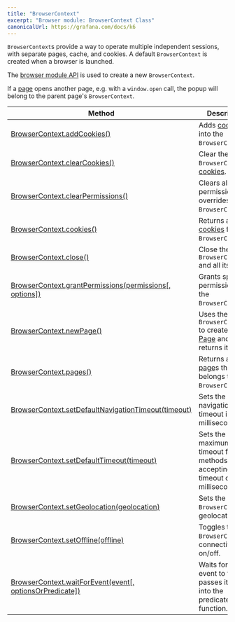 ```yaml
---
title: "BrowserContext"
excerpt: "Browser module: BrowserContext Class"
canonicalUrl: https://grafana.com/docs/k6
---
```


`BrowserContext`s provide a way to operate multiple independent sessions, with separate pages, cache, and cookies. A default `BrowserContext` is created when a browser is launched.

The [browser module API](/javascript-api/k6-experimental/browser#browser-module-api) is used to create a new `BrowserContext`.

If a [page](/javascript-api/k6-experimental/browser/page/) opens another page, e.g. with a `window.open` call, the popup will belong to the parent page's `BrowserContext`.


| Method                                                                                                                                                      | Description                                                                                                           |
| ----------------------------------------------------------------------------------------------------------------------------------------------------------- | --------------------------------------------------------------------------------------------------------------------- |
| [BrowserContext.addCookies()](/javascript-api/k6-experimental/browser/browsercontext/addcookies/)                                                           | Adds [cookies](/javascript-api/k6-experimental/browser/browsercontext/cookie) into the `BrowserContext`.                                                                               |
| [BrowserContext.clearCookies()](/javascript-api/k6-experimental/browser/browsercontext/clearcookies/)                                                       | Clear the `BrowserContext`'s [cookies](/javascript-api/k6-experimental/browser/browsercontext/cookie).                |
| [BrowserContext.clearPermissions()](/javascript-api/k6-experimental/browser/browsercontext/clearpermissions) <BWIPT id="443"/>                              | Clears all permission overrides for the `BrowserContext`.                                                             |
| [BrowserContext.cookies()](/javascript-api/k6-experimental/browser/browsercontext/cookies)                                                                  | Returns a list of [cookies](/javascript-api/k6-experimental/browser/browsercontext/cookie) from the `BrowserContext`. |
| [BrowserContext.close()](/javascript-api/k6-experimental/browser/browsercontext/close)                                                                      | Close the `BrowserContext` and all its [page](/javascript-api/k6-experimental/browser/page/)s.                        |
| [BrowserContext.grantPermissions(permissions[, options])](/javascript-api/k6-experimental/browser/browsercontext/grantpermissions)                          | Grants specified permissions to the `BrowserContext`.                                                                 |
| [BrowserContext.newPage()](/javascript-api/k6-experimental/browser/browsercontext/newpage)                                                                  | Uses the `BrowserContext` to create a new [Page](/javascript-api/k6-experimental/browser/page/) and returns it.       |
| [BrowserContext.pages()](/javascript-api/k6-experimental/browser/browsercontext/pages) <BWIPT id="444"/>                                                    | Returns a list of [page](/javascript-api/k6-experimental/browser/page/)s that belongs to the `BrowserContext`.        |
| [BrowserContext.setDefaultNavigationTimeout(timeout)](/javascript-api/k6-experimental/browser/browsercontext/setdefaultnavigationtimeout)                   | Sets the default navigation timeout in milliseconds.                                                                  |
| [BrowserContext.setDefaultTimeout(timeout)](/javascript-api/k6-experimental/browser/browsercontext/setdefaulttimeout)                                       | Sets the default maximum timeout for all methods accepting a timeout option in milliseconds.                          |
| [BrowserContext.setGeolocation(geolocation)](/javascript-api/k6-experimental/browser/browsercontext/setgeolocation) <BWIPT id="435"/>                       | Sets the `BrowserContext`'s geolocation.                                                                              |
| [BrowserContext.setOffline(offline)](/javascript-api/k6-experimental/browser/browsercontext/setoffline)                                                     | Toggles the `BrowserContext`'s connectivity on/off.                                                                   |
| [BrowserContext.waitForEvent(event[, optionsOrPredicate])](/javascript-api/k6-experimental/browser/browsercontext/waitforevent) <BWIPT id="447"/>           | Waits for the event to fire and passes its value into the predicate function.                                         |
